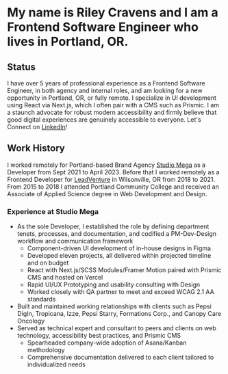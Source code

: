 # My name is Riley Cravens and I am a Frontend Software Engineer who lives in Portland, OR.
## Status
 I have over 5 years of professional experience as a Frontend Software Engineer, in both agency and internal roles, and am looking for a new opportunity in Portland, OR, or fully remote. I specialize in UI development using React via Next.js, which I often pair with a CMS such as Prismic. I am a staunch advocate for robust modern accessibility and firmly believe that good digital experiences are genuinely accessible to everyone. Let's Connect on [LinkedIn](https://www.linkedin.com/in/riley-cravens/)!
 ## Work History
 I worked remotely for Portland-based Brand Agency [Studio Mega](https://www.studiomega.com/) as a Developer from Sept 2021 to April 2023. Before that I worked remotely as a Frontend Developer for [LeadVenture](https://www.leadventure.com/) in Wilsonville, OR from 2018 to 2021. From 2015 to 2018 I attended Portland Community College and received an Associate of Applied Science degree in Web Development and Design.
 ### Experience at Studio Mega
 + As the sole Developer, I established the role by defining department tenets, processes, and documentation, and codified a PM-Dev-Design workflow and communication framework
    + Component-driven UI development of in-house designs in Figma
    + Developed eleven projects, all delivered within projected timeline and on budget
    + React with Next.js/SCSS Modules/Framer Motion paired with Prismic CMS and hosted on Vercel
    + Rapid UI/UX Prototyping and usability consulting with Design
    + Worked closely with QA partner to meet and exceed WCAG 2.1 AA standards
+ Built and maintained working relationships with clients such as Pepsi DigIn, Tropicana, Izze, Pepsi Starry, Formations Corp., and Canopy Care Oncology
+ Served as technical expert and consultant to peers and clients on web technology, accessibility best practices, and Prismic CMS
   + Spearheaded company-wide adoption of Asana/Kanban methodology
   + Comprehensive documentation delivered to each client tailored to individualized needs
